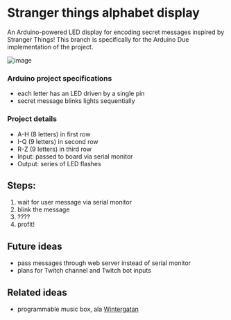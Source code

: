 # Stranger things alphabet display

An Arduino-powered LED display for encoding secret messages inspired by Stranger Things! This branch is specifically for the 
Arduino Due implementation of the project.

![image](https://amp.businessinsider.com/images/59c1236138d20d2a008b7e64-960-480.jpg "image")

### Arduino project specifications
- each letter has an LED driven by a single pin
- secret message blinks lights sequentially

### Project details
- A-H (8 letters) in first row
- I-Q (9 letters) in second row
- R-Z (9 letters) in third row
- Input: passed to board via serial monitor
- Output: series of LED flashes


## Steps:
1. wait for user message via serial monitor
2. blink the message
3. ????
4. profit!


## Future ideas
- pass messages through web server instead of serial monitor
- plans for Twitch channel and Twitch bot inputs


## Related ideas
- programmable music box, ala [Wintergatan](https://www.youtube.com/watch?v=IvUU8joBb1Q)
